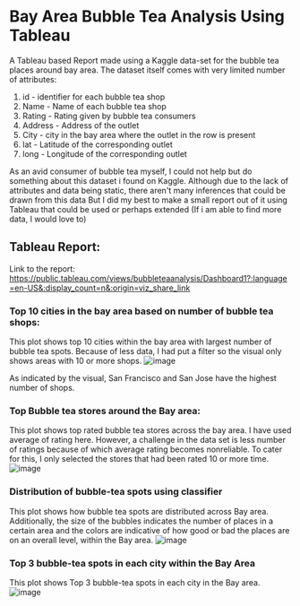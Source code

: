 # Bay Area Bubble Tea Analysis Using Tableau
A Tableau based Report made using a Kaggle data-set for the bubble tea places around bay area. The dataset itself comes with very limited number of attributes:

1. id - identifier for each bubble tea shop
2. Name - Name of each bubble tea shop
3. Rating - Rating given by bubble tea consumers
4. Address - Address of the outlet
5. City - city in the bay area where the outlet in the row is present
6. lat - Latitude of the corresponding outlet
7. long - Longitude of the corresponding outlet

As an avid consumer of bubble tea myself, I could not help but do something about this dataset i found on Kaggle. Although due to the lack of attributes and data being static, there aren't many inferences that could be drawn from this data But I did my best to make a small report out of it using Tableau that could be used or perhaps extended (If i am able to find more data, I would love to)

## Tableau Report:

Link to the report: https://public.tableau.com/views/bubbleteaanalysis/Dashboard1?:language=en-US&:display_count=n&:origin=viz_share_link

### Top 10 cities in the bay area based on number of bubble tea shops:
This plot shows top 10 cities within the bay area with largest number of bubble tea spots. Because of less data, I had put a filter so the visual only shows areas with 10 or more shops. 
![image](https://github.com/yumnazia/BayAreaBubbleTeaAnalysis/assets/12965968/5583d234-ebae-4cf8-b1b8-35586298736b)

As indicated by the visual, San Francisco and San Jose have the highest number of shops. 

### Top Bubble tea stores around the Bay area:
This plot shows top rated bubble tea stores across the bay area. I have used average of rating here. However, a challenge in the data set is less number of ratings because of which average rating becomes nonreliable. To cater for this, I only selected the stores that had been rated 10 or more time.  
![image](https://github.com/yumnazia/BayAreaBubbleTeaAnalysis/assets/12965968/8d47d57f-b2f4-4a1e-a36b-77e5d1d060e2)

### Distribution of bubble-tea spots using classifier 
This plot shows how bubble tea spots are distributed across Bay area. Additionally, the size of the bubbles indicates the number of places in a certain area and the colors are indicative of how good or bad the places are on an overall level, within the Bay area. 
![image](https://github.com/yumnazia/BayAreaBubbleTeaAnalysis/assets/12965968/d6660aae-0ca0-4de0-8143-c56fb9882ce5)

### Top 3 bubble-tea spots in each city within the Bay Area
This plot shows Top 3 bubble-tea spots in each city in the Bay area. 
![image](https://github.com/yumnazia/BayAreaBubbleTeaAnalysis/assets/12965968/ec16414f-374e-479f-b16a-7052dfdc25b8)
